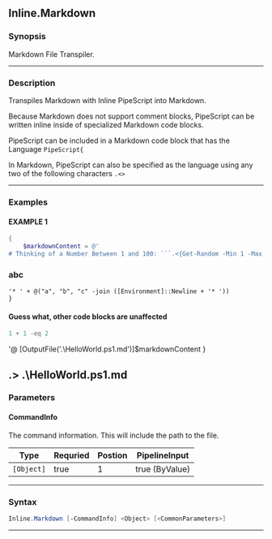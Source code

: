 
Inline.Markdown
---------------
### Synopsis
Markdown File Transpiler.

---
### Description

Transpiles Markdown with Inline PipeScript into Markdown.

Because Markdown does not support comment blocks, PipeScript can be written inline inside of specialized Markdown code blocks.

PipeScript can be included in a Markdown code block that has the Language ```PipeScript{```

In Markdown, PipeScript can also be specified as the language using any two of the following characters ```.<>```

---
### Examples
#### EXAMPLE 1
```PowerShell
{
    $markdownContent = @'
# Thinking of a Number Between 1 and 100: ```.<{Get-Random -Min 1 -Max 100}>.``` is the number
```
### abc

~~~PipeScript{
'* ' + @("a", "b", "c" -join ([Environment]::Newline + '* '))
}
~~~

#### Guess what, other code blocks are unaffected
~~~PowerShell
1 + 1 -eq 2
~~~


'@
    [OutputFile('.\HelloWorld.ps1.md')]$markdownContent
}

.> .\HelloWorld.ps1.md
---
### Parameters
#### **CommandInfo**

The command information.  This will include the path to the file.



|Type          |Requried|Postion|PipelineInput |
|--------------|--------|-------|--------------|
|```[Object]```|true    |1      |true (ByValue)|
---
### Syntax
```PowerShell
Inline.Markdown [-CommandInfo] <Object> [<CommonParameters>]
```
---


